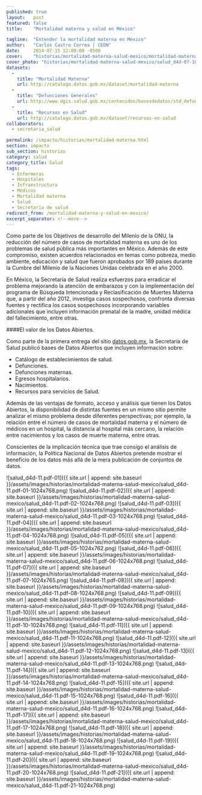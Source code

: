 ```yaml
---
published: true
layout:   post
featured: false
title:    "Mortalidad materna y salud en México"

tagline:  "Entender la mortalidad materna en México"
author:   "Carlos Castro Correa | CEDN"
date:     2014-07-15 12:00:00 -0500
cover:    "historias/mortalidad-materna-salud-mexico/mortalidad-materna-salud-mexico-cover.jpg"
cover_photo: "historias/mortalidad-materna-salud-mexico/salud_d4d-07-1027x400.png"
datasets:
  -
    title: "Mortalidad Materna"
    url: http://catalogo.datos.gob.mx/dataset/mortalidad-materna
  -
    title: "Defunciones Generales"
    url: http://www.dgis.salud.gob.mx/contenidos/basesdedatos/std_defunciones.html
  -
    title: "Recursos en Salud"
    url: http://catalogo.datos.gob.mx/dataset/recursos-en-salud
collaborators:
  - secretaria_salud

permalink: /impacto/historias/mortalidad-materna.html
section: impacto
sub_section: historias
category: salud
category_title: Salud
tags:
  - Enfermeras
  - Hospitales
  - Infraestructura
  - Médicos
  - Mortalidad materna
  - Salud
  - Secretaría de salud
redirect_from: /mortalidad-materna-y-salud-en-mexico/
excerpt_separator: <!--more-->
---
```


Como parte de los Objetivos de desarrollo del Milenio de la ONU, la reducción del número de casos de mortalidad materna es uno de los problemas de salud pública más importantes en México. Además de este compromiso, existen acuerdos relacionados en temas como pobreza, medio ambiente, educación y salud que fueron aprobados por 189 países durante la Cumbre del Milenio de la Naciones Unidas celebrada en el año 2000.

<!--more-->

En México, la Secretaría de Salud realiza esfuerzos para erradicar el problema mejorando la atención de embarazos y con la implementación del programa de Búsqueda Intencionada y Reclasificación de Muertes Materna que, a partir del año 2012, investiga casos sospechosos, confronta diversas fuentes y rectifica los casos sospechosos incorporando variables adicionales que incluyen información prenatal de la madre, unidad médica del fallecimiento, entre otras.

####El valor de los Datos Abiertos.

Como parte de la primera entrega del sitio [datos.gob.mx](http://datos.gob.mx/), la Secretaría de Salud publicó bases de Datos Abiertos que incluyen información sobre:

<ul class="styled">
  <li>Catálogo de establecimientos de salud.</li>
  <li>Defunciones.</li>
  <li>Defunciones maternas.</li>
  <li>Egresos hospitalarios.</li>
  <li>Nacimientos.</li>
  <li>Recursos para servicios de Salud.</li>
</ul>

Además de las ventajas de formato, acceso y análisis que tienen los Datos Abiertos, la disponibilidad de distintas fuentes en un mismo sitio permite analizar el mismo problema desde diferentes perspectivas; por ejemplo, la relación entre el número de casos de mortalidad materna y el número de médicos en un hospital, la distancia al hospital más cercano, la relación entre nacimientos y los casos de muerte materna, entre otras.

Conscientes de la implicación técnica que trae consigo el análisis de información, la Política Nacional de Datos Abiertos pretende mostrar el beneficio de los datos más allá de la mera publicación de conjuntos de datos.

![salud_d4d-11.pdf-01]({{ site.url | append: site.baseurl }}/assets/images/historias/mortalidad-materna-salud-mexico/salud_d4d-11.pdf-01-1024x768.png)
![salud_d4d-11.pdf-02]({{ site.url | append: site.baseurl }}/assets/images/historias/mortalidad-materna-salud-mexico/salud_d4d-11.pdf-02-1024x768.png)
![salud_d4d-11.pdf-03]({{ site.url | append: site.baseurl }}/assets/images/historias/mortalidad-materna-salud-mexico/salud_d4d-11.pdf-03-1024x768.png)
![salud_d4d-11.pdf-04]({{ site.url | append: site.baseurl }}/assets/images/historias/mortalidad-materna-salud-mexico/salud_d4d-11.pdf-04-1024x768.png)
![salud_d4d-11.pdf-05]({{ site.url | append: site.baseurl }}/assets/images/historias/mortalidad-materna-salud-mexico/salud_d4d-11.pdf-05-1024x762.png)
![salud_d4d-11.pdf-06]({{ site.url | append: site.baseurl }}/assets/images/historias/mortalidad-materna-salud-mexico/salud_d4d-11.pdf-06-1024x768.png)
![salud_d4d-11.pdf-07]({{ site.url | append: site.baseurl }}/assets/images/historias/mortalidad-materna-salud-mexico/salud_d4d-11.pdf-07-1024x765.png)
![salud_d4d-11.pdf-08]({{ site.url | append: site.baseurl }}/assets/images/historias/mortalidad-materna-salud-mexico/salud_d4d-11.pdf-08-1024x768.png)
![salud_d4d-11.pdf-09]({{ site.url | append: site.baseurl }}/assets/images/historias/mortalidad-materna-salud-mexico/salud_d4d-11.pdf-09-1024x768.png)
![salud_d4d-11.pdf-10]({{ site.url | append: site.baseurl }}/assets/images/historias/mortalidad-materna-salud-mexico/salud_d4d-11.pdf-10-1024x768.png)
![salud_d4d-11.pdf-11]({{ site.url | append: site.baseurl }}/assets/images/historias/mortalidad-materna-salud-mexico/salud_d4d-11.pdf-11-1024x768.png)
![salud_d4d-11.pdf-12]({{ site.url | append: site.baseurl }}/assets/images/historias/mortalidad-materna-salud-mexico/salud_d4d-11.pdf-12-1024x768.png)
![salud_d4d-11.pdf-13]({{ site.url | append: site.baseurl }}/assets/images/historias/mortalidad-materna-salud-mexico/salud_d4d-11.pdf-13-1024x768.png)
![salud_d4d-11.pdf-14]({{ site.url | append: site.baseurl }}/assets/images/historias/mortalidad-materna-salud-mexico/salud_d4d-11.pdf-14-1024x768.png)
![salud_d4d-11.pdf-15]({{ site.url | append: site.baseurl }}/assets/images/historias/mortalidad-materna-salud-mexico/salud_d4d-11.pdf-15-1024x768.png)
![salud_d4d-11.pdf-16]({{ site.url | append: site.baseurl }}/assets/images/historias/mortalidad-materna-salud-mexico/salud_d4d-11.pdf-16-1024x768.png)
![salud_d4d-11.pdf-17]({{ site.url | append: site.baseurl }}/assets/images/historias/mortalidad-materna-salud-mexico/salud_d4d-11.pdf-17-1024x768.png)
![salud_d4d-11.pdf-18]({{ site.url | append: site.baseurl }}/assets/images/historias/mortalidad-materna-salud-mexico/salud_d4d-11.pdf-18-1024x768.png)
![salud_d4d-11.pdf-19]({{ site.url | append: site.baseurl }}/assets/images/historias/mortalidad-materna-salud-mexico/salud_d4d-11.pdf-19-1024x768.png)
![salud_d4d-11.pdf-20]({{ site.url | append: site.baseurl }}/assets/images/historias/mortalidad-materna-salud-mexico/salud_d4d-11.pdf-20-1024x768.png)
![salud_d4d-11.pdf-21]({{ site.url | append: site.baseurl }}/assets/images/historias/mortalidad-materna-salud-mexico/salud_d4d-11.pdf-21-1024x768.png)
